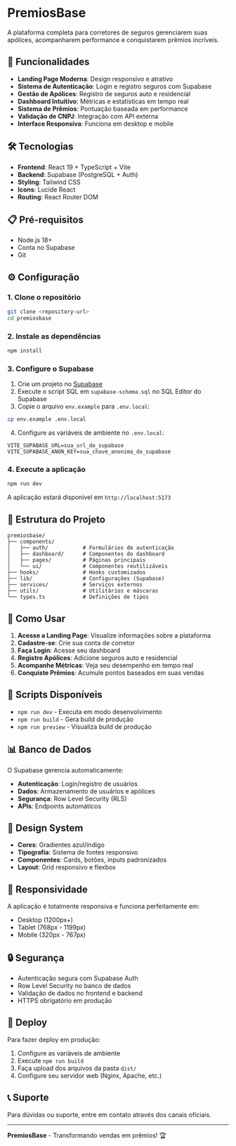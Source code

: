 

# PremiosBase

A plataforma completa para corretores de seguros gerenciarem suas apólices, acompanharem performance e conquistarem prêmios incríveis.

## 🚀 Funcionalidades

- **Landing Page Moderna**: Design responsivo e atrativo
- **Sistema de Autenticação**: Login e registro seguros com Supabase
- **Gestão de Apólices**: Registro de seguros auto e residencial
- **Dashboard Intuitivo**: Métricas e estatísticas em tempo real
- **Sistema de Prêmios**: Pontuação baseada em performance
- **Validação de CNPJ**: Integração com API externa
- **Interface Responsiva**: Funciona em desktop e mobile

## 🛠️ Tecnologias

- **Frontend**: React 19 + TypeScript + Vite
- **Backend**: Supabase (PostgreSQL + Auth)
- **Styling**: Tailwind CSS
- **Icons**: Lucide React
- **Routing**: React Router DOM

## 📋 Pré-requisitos

- Node.js 18+ 
- Conta no Supabase
- Git

## ⚙️ Configuração

### 1. Clone o repositório
```bash
git clone <repository-url>
cd premiosbase
```

### 2. Instale as dependências
```bash
npm install
```

### 3. Configure o Supabase

1. Crie um projeto no [Supabase](https://supabase.com)
2. Execute o script SQL em `supabase-schema.sql` no SQL Editor do Supabase
3. Copie o arquivo `env.example` para `.env.local`:
```bash
cp env.example .env.local
```

4. Configure as variáveis de ambiente no `.env.local`:
```env
VITE_SUPABASE_URL=sua_url_do_supabase
VITE_SUPABASE_ANON_KEY=sua_chave_anonima_do_supabase
```

### 4. Execute a aplicação
```bash
npm run dev
```

A aplicação estará disponível em `http://localhost:5173`

## 📁 Estrutura do Projeto

```
premiosbase/
├── components/
│   ├── auth/           # Formulários de autenticação
│   ├── dashboard/      # Componentes do dashboard
│   ├── pages/          # Páginas principais
│   └── ui/             # Componentes reutilizáveis
├── hooks/              # Hooks customizados
├── lib/                # Configurações (Supabase)
├── services/           # Serviços externos
├── utils/              # Utilitários e máscaras
└── types.ts            # Definições de tipos
```

## 🎯 Como Usar

1. **Acesse a Landing Page**: Visualize informações sobre a plataforma
2. **Cadastre-se**: Crie sua conta de corretor
3. **Faça Login**: Acesse seu dashboard
4. **Registre Apólices**: Adicione seguros auto e residencial
5. **Acompanhe Métricas**: Veja seu desempenho em tempo real
6. **Conquiste Prêmios**: Acumule pontos baseados em suas vendas

## 🔧 Scripts Disponíveis

- `npm run dev` - Executa em modo desenvolvimento
- `npm run build` - Gera build de produção
- `npm run preview` - Visualiza build de produção

## 📊 Banco de Dados

O Supabase gerencia automaticamente:
- **Autenticação**: Login/registro de usuários
- **Dados**: Armazenamento de usuários e apólices
- **Segurança**: Row Level Security (RLS)
- **APIs**: Endpoints automáticos

## 🎨 Design System

- **Cores**: Gradientes azul/índigo
- **Tipografia**: Sistema de fontes responsivo
- **Componentes**: Cards, botões, inputs padronizados
- **Layout**: Grid responsivo e flexbox

## 📱 Responsividade

A aplicação é totalmente responsiva e funciona perfeitamente em:
- Desktop (1200px+)
- Tablet (768px - 1199px)
- Mobile (320px - 767px)

## 🔒 Segurança

- Autenticação segura com Supabase Auth
- Row Level Security no banco de dados
- Validação de dados no frontend e backend
- HTTPS obrigatório em produção

## 🚀 Deploy

Para fazer deploy em produção:

1. Configure as variáveis de ambiente
2. Execute `npm run build`
3. Faça upload dos arquivos da pasta `dist/`
4. Configure seu servidor web (Nginx, Apache, etc.)

## 📞 Suporte

Para dúvidas ou suporte, entre em contato através dos canais oficiais.

---

**PremiosBase** - Transformando vendas em prêmios! 🏆
